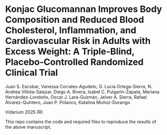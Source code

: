 # Konjac Glucomannan Improves Body Composition and Reduced Blood Cholesterol, Inflammation, and Cardiovascular Risk in Adults with Excess Weight: A Triple-Blind, Placebo-Controlled Randomized Clinical Trial

Juan S. Escobar, Vanessa Corrales-Agudelo, O. Lucía Ortega-Sierra, N. Andrea Villota-Salazar, Diego A. Rivera, Isabel C. Pulgarín-Zapata, Mariana Hernández-Londoño, Oscar J. Lara-Guzmán, Jelver A. Sierra, Rafael Álvarez-Quintero, Juan P. Polanco, Katalina Muñoz-Durango

Vidarium 2025 (R)

This repo contains the code and required files to reproduce the results of the above manuscript.
